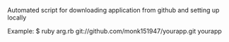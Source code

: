 Automated script for downloading application from github and setting up locally

Example:
 $ ruby arg.rb git://github.com/monk151947/yourapp.git yourapp


